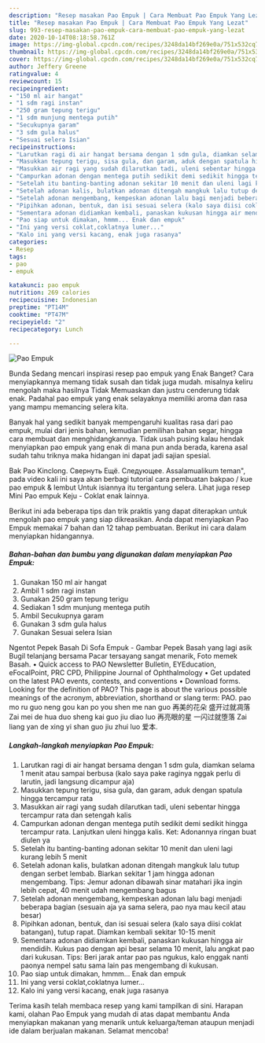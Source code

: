 ```yaml
---
description: "Resep masakan Pao Empuk | Cara Membuat Pao Empuk Yang Lezat"
title: "Resep masakan Pao Empuk | Cara Membuat Pao Empuk Yang Lezat"
slug: 993-resep-masakan-pao-empuk-cara-membuat-pao-empuk-yang-lezat
date: 2020-10-14T08:18:58.761Z
image: https://img-global.cpcdn.com/recipes/3248da14bf269e0a/751x532cq70/pao-empuk-foto-resep-utama.jpg
thumbnail: https://img-global.cpcdn.com/recipes/3248da14bf269e0a/751x532cq70/pao-empuk-foto-resep-utama.jpg
cover: https://img-global.cpcdn.com/recipes/3248da14bf269e0a/751x532cq70/pao-empuk-foto-resep-utama.jpg
author: Jeffery Greene
ratingvalue: 4
reviewcount: 15
recipeingredient:
- "150 ml air hangat"
- "1 sdm ragi instan"
- "250 gram tepung terigu"
- "1 sdm munjung mentega putih"
- "Secukupnya garam"
- "3 sdm gula halus"
- "Sesuai selera Isian"
recipeinstructions:
- "Larutkan ragi di air hangat bersama dengan 1 sdm gula, diamkan selama 1 menit atau sampai berbusa (kalo saya pake raginya nggak perlu di larutin, jadi langsung dicampur aja)"
- "Masukkan tepung terigu, sisa gula, dan garam, aduk dengan spatula hingga tercampur rata"
- "Masukkan air ragi yang sudah dilarutkan tadi, uleni sebentar hingga tercampur rata dan setengah kalis"
- "Campurkan adonan dengan mentega putih sedikit demi sedikit hingga tercampur rata. Lanjutkan uleni hingga kalis. Ket: Adonannya ringan buat diulen ya"
- "Setelah itu banting-banting adonan sekitar 10 menit dan uleni lagi kurang lebih 5 menit"
- "Setelah adonan kalis, bulatkan adonan ditengah mangkuk lalu tutup dengan serbet lembab. Biarkan sekitar 1 jam hingga adonan mengembang. Tips: Jemur adonan dibawah sinar matahari jika ingin lebih cepat, 40 menit udah mengembang bagus"
- "Setelah adonan mengembang, kempeskan adonan lalu bagi menjadi beberapa bagian (sesuain aja ya sama selera, pao nya mau kecil atau besar)"
- "Pipihkan adonan, bentuk, dan isi sesuai selera (kalo saya diisi coklat batangan), tutup rapat. Diamkan kembali sekitar 10-15 menit"
- "Sementara adonan didiamkan kembali, panaskan kukusan hingga air mendidih. Kukus pao dengan api besar selama 10 menit, lalu angkat pao dari kukusan. Tips: Beri jarak antar pao pas ngukus, kalo enggak nanti paonya nempel satu sama lain pas mengembang di kukusan."
- "Pao siap untuk dimakan, hmmm... Enak dan empuk"
- "Ini yang versi coklat,coklatnya lumer..."
- "Kalo ini yang versi kacang, enak juga rasanya"
categories:
- Resep
tags:
- pao
- empuk

katakunci: pao empuk 
nutrition: 269 calories
recipecuisine: Indonesian
preptime: "PT14M"
cooktime: "PT47M"
recipeyield: "2"
recipecategory: Lunch

---
```



![Pao Empuk](https://img-global.cpcdn.com/recipes/3248da14bf269e0a/751x532cq70/pao-empuk-foto-resep-utama.jpg)

Bunda Sedang mencari inspirasi resep pao empuk yang Enak Banget? Cara menyiapkannya memang tidak susah dan tidak juga mudah. misalnya keliru mengolah maka hasilnya Tidak Memuaskan dan justru cenderung tidak enak. Padahal pao empuk yang enak selayaknya memiliki aroma dan rasa yang mampu memancing selera kita.

Banyak hal yang sedikit banyak mempengaruhi kualitas rasa dari pao empuk, mulai dari jenis bahan, kemudian pemilihan bahan segar, hingga cara membuat dan menghidangkannya. Tidak usah pusing kalau hendak menyiapkan pao empuk yang enak di mana pun anda berada, karena asal sudah tahu triknya maka hidangan ini dapat jadi sajian spesial.

Bak Pao Kinclong. Свернуть Ещё. Следующее. Assalamualikum teman&#34;, pada video kali ini saya akan berbagi tutorial cara pembuatan bakpao / kue pao empuk &amp; lembut Untuk isiannya itu tergantung selera. Lihat juga resep Mini Pao empuk Keju - Coklat enak lainnya.


Berikut ini ada beberapa tips dan trik praktis yang dapat diterapkan untuk mengolah pao empuk yang siap dikreasikan. Anda dapat menyiapkan Pao Empuk memakai 7 bahan dan 12 tahap pembuatan. Berikut ini cara dalam menyiapkan hidangannya.

<!--inarticleads1-->

##### Bahan-bahan dan bumbu yang digunakan dalam menyiapkan Pao Empuk:

1. Gunakan 150 ml air hangat
1. Ambil 1 sdm ragi instan
1. Gunakan 250 gram tepung terigu
1. Sediakan 1 sdm munjung mentega putih
1. Ambil Secukupnya garam
1. Gunakan 3 sdm gula halus
1. Gunakan Sesuai selera Isian


Ngentot Pepek Basah Di Sofa Empuk - Gambar Pepek Basah yang lagi asik Bugil telanjang bersama Pacar tersayang sangat menarik, Foto memek Basah. • Quick access to PAO Newsletter Bulletin, EYEducation, eFocalPoint, PRC CPD, Philippine Journal of Ophthalmology • Get updated on the latest PAO events, contests, and conventions • Download forms. Looking for the definition of PAO? This page is about the various possible meanings of the acronym, abbreviation, shorthand or slang term: PAO. pao mo ru guo neng gou kan po you shen me nan guo 再美的花朵 盛开过就凋落 Zai mei de hua duo sheng kai guo jiu diao luo 再亮眼的星 一闪过就堕落 Zai liang yan de xing yi shan guo jiu zhui luo 爱本. 

<!--inarticleads2-->

##### Langkah-langkah menyiapkan Pao Empuk:

1. Larutkan ragi di air hangat bersama dengan 1 sdm gula, diamkan selama 1 menit atau sampai berbusa (kalo saya pake raginya nggak perlu di larutin, jadi langsung dicampur aja)
1. Masukkan tepung terigu, sisa gula, dan garam, aduk dengan spatula hingga tercampur rata
1. Masukkan air ragi yang sudah dilarutkan tadi, uleni sebentar hingga tercampur rata dan setengah kalis
1. Campurkan adonan dengan mentega putih sedikit demi sedikit hingga tercampur rata. Lanjutkan uleni hingga kalis. Ket: Adonannya ringan buat diulen ya
1. Setelah itu banting-banting adonan sekitar 10 menit dan uleni lagi kurang lebih 5 menit
1. Setelah adonan kalis, bulatkan adonan ditengah mangkuk lalu tutup dengan serbet lembab. Biarkan sekitar 1 jam hingga adonan mengembang. Tips: Jemur adonan dibawah sinar matahari jika ingin lebih cepat, 40 menit udah mengembang bagus
1. Setelah adonan mengembang, kempeskan adonan lalu bagi menjadi beberapa bagian (sesuain aja ya sama selera, pao nya mau kecil atau besar)
1. Pipihkan adonan, bentuk, dan isi sesuai selera (kalo saya diisi coklat batangan), tutup rapat. Diamkan kembali sekitar 10-15 menit
1. Sementara adonan didiamkan kembali, panaskan kukusan hingga air mendidih. Kukus pao dengan api besar selama 10 menit, lalu angkat pao dari kukusan. Tips: Beri jarak antar pao pas ngukus, kalo enggak nanti paonya nempel satu sama lain pas mengembang di kukusan.
1. Pao siap untuk dimakan, hmmm... Enak dan empuk
1. Ini yang versi coklat,coklatnya lumer...
1. Kalo ini yang versi kacang, enak juga rasanya




Terima kasih telah membaca resep yang kami tampilkan di sini. Harapan kami, olahan Pao Empuk yang mudah di atas dapat membantu Anda menyiapkan makanan yang menarik untuk keluarga/teman ataupun menjadi ide dalam berjualan makanan. Selamat mencoba!
